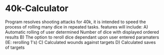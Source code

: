 # 40k-Calculator
Program resolves shooting attacks for 40k, it is intended to speed the process of rolling many dice in repeated tasks. 
features will include:
  A) Automatic rolling of user determined Number of dice with displayed ordered results
  B) The option to reroll dice dependant upon user entered paramaters (IE: rerolling 1's)
  C) Calculated wounds against targets 
  D) Calculated saves of targets
